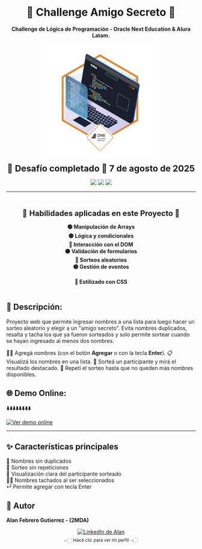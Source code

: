 <h1 align="center"> 🎲 Challenge Amigo Secreto 🎁</h1>


<p align="center"><strong>Challenge de Lógica de Programación - Oracle Next Education & Alura Latam.</strong> </p>

<p align="center"> <img src="assets/insignia.png" width="300" alt="Insignia Alura ONE"/> </p>

<p align="center">
  <span style="font-size:23px;"><strong>🦾 Desafío completado 📅 7 de agosto de 2025</strong></span>
</p>


<p align="center">
  <img src="https://img.shields.io/badge/-JavaScript-F7DF1E?style=flat-square&logo=javascript&logoColor=black" />
  <img src="https://img.shields.io/badge/-HTML5-E34F26?style=flat-square&logo=html5&logoColor=white" />
  <img src="https://img.shields.io/badge/-CSS3-1572B6?style=flat-square&logo=css3" />
</p>


--- 
<br>




<p align="center">
  <span style="font-size:20px;">🚀 <strong>Habilidades aplicadas en este Proyecto 📍 </strong></span>
</p>

<p align="center">
  <b>
    <span style="display:inline-block;width: 260px;">🟢 Manipulación de Arrays</span>
    <span style="display:inline-block;width: 260px;">🟣 Lógica y condicionales</span>
    <span style="display:inline-block;width: 260px;">🔵 Interacción con el DOM</span><br>
    <span style="display:inline-block;width: 260px;">🟠 Validación de formularios</span>
    <span style="display:inline-block;width: 260px;">🎲 Sorteos aleatorios</span>
    <span style="display:inline-block;width: 260px;">🟡 Gestión de eventos</span><br>
    <span style="display:inline-block;width: 260px;"></span>
    <span style="display:inline-block;width: 260px;">🎨 Estilizado con CSS</span>
    <span style="display:inline-block;width: 260px;"></span>
  </b>
</p>

## 📝 Descripción:

Proyecto web que permite ingresar nombres a una lista para luego hacer un sorteo aleatorio y elegir a un "amigo secreto". Evita nombres duplicados, resalta y tacha los que ya fueron sorteados y solo permite sortear cuando se hayan ingresado al menos dos nombres.

✍🏻 Agregá nombres (con el botón **Agregar** o con la tecla **Enter**).
📋 Visualizá los nombres en una lista.
🎲 Sorteá un participante y mirá el resultado destacado.
🔁 Repetí el sorteo hasta que no queden más nombres disponibles.


## 🌐 Demo Online:

**⬇️⬇️⬇️⬇️⬇️⬇️⬇️⬇️**

<p align="left">
  <a href="https://alanfebrerogutierrez.github.io/Challenge-Amigo-Secreto/" target="_blank">
    <img src="https://img.shields.io/badge/Ver%20demo%20online-ff67cf?style=for-the-badge&logo=firefox-browser&logoColor=white" alt="Ver demo online">
  </a>
</p>

---


## ✨ Características principales

🧩 Nombres sin duplicados<br>
🔁 Sorteo sin repeticiones<br>
👀 Visualización clara del participante sorteado<br>
✍🏻 Nombres tachados al ser seleccionados<br>
⏎ Permite agregar con tecla Enter

## 👤 Autor

**Alan Febrero Gutierrez - (2MDA)**

<p align="center">
  <a href="https://www.linkedin.com/in/alanfebrerogutierrez/" target="_blank">
    <img src="https://img.shields.io/badge/Ir%20a%20mi%20LinkedIn-0A66C2?style=for-the-badge&logo=linkedin&logoColor=white" alt="LinkedIn de Alan" />
  </a>
  <br>
  <sub>👉🏻 Hacé clic para ver mi perfil 👈🏻</sub>
</p>